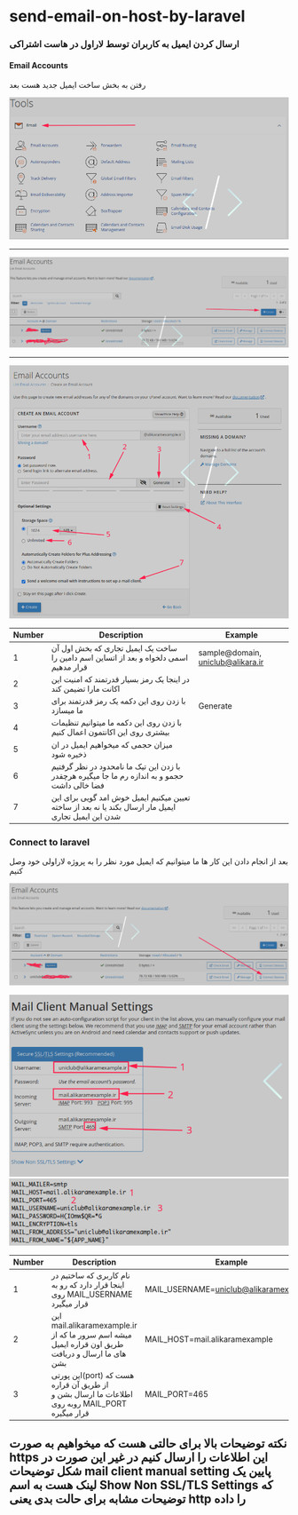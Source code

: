 # send-email-on-host-by-laravel

### ارسال کردن ایمیل به کاربران توسط لاراول در هاست اشتراکی

#### Email Accounts

رفتن به بخش ساخت ایمیل جدید هست بعد

![Tools](images/tools.png)

<hr />

![Tools](images/create-button.png)

<hr />

![Create Email Acount](images/create-acount.png)

| Number | Description                                                                                          | Example                           |
| ------ | ---------------------------------------------------------------------------------------------------- | --------------------------------- |
| 1      | ساخت یک ایمیل تجاری که بخش اول آن اسمی دلخواه و بعد از اتساین اسم دامین را قرار مدهیم                | sample@domain, uniclub@alikara.ir |
| 2      | در اینجا یک رمز بسیار قدرتمند که امنیت این اکانت مارا تضیمن کند                                      |                                   |
| 3      | با زدن روی این دکمه یک رمز قدرتمند برای ما میسازد                                                    | Generate                          |
| 4      | با زدن روی این دکمه ما میتوانیم تنظیمات بیشتری روی این اکانتمون اعمال کنیم                           |                                   |
| 5      | میزان حجمی که میخواهیم ایمیل در ان ذخیره شود                                                         |                                   |
| 6      | با زدن این تیک ما نامحدود در نظر گرفتیم حجمو و به اندازه رم ما جا میگیره هرچقدر فضا خالی داشت        |                                   |
| 7      | تعیین میکنیم ایمیل خوش امد گویی برای این ایمیل مار ارسال بکند یا نه بعد از ساخته شدن این ایمیل تجاری |                                   |


### Connect to laravel

بعد از انجام دادن این کار ها ما میتوانیم که ایمیل مورد نظر را به پروژه لاراولی خود وصل کنیم

![Connect device](images/connect-device.png)

![mail client setting](images/mail-client-setting.png)
![Connect device](images/env-config.png)

| Number | Description                                                                                          | Example                           |
| ------ | ---------------------------------------------------------------------------------------------------- | --------------------------------- |
| 1      | نام کاربری که ساختیم در اینجا قرار دارد که رو به روی MAIL_USERNAME قرار میگیرد                | MAIL_USERNAME=uniclub@alikaramexample.ir |
| 2      | این mail.alikaramexample.ir میشه اسم سرور ما که از طریق اون قراره ایمیل های ما ارسال و دریافت بشن                              | MAIL_HOST=mail.alikaramexample | 
| 3      | این پورتی(port) هست که از طریق آن قراره اطلاعات ما ارسال بشن و روبه روی MAIL_PORT قرار میگیره|        MAIL_PORT=465                                           |


## نکته توضیحات بالا برای حالتی هست که میخواهیم به صورت https این اطلاعات را ارسال کنیم در غیر این صورت در شکل توضیحات mail client manual setting پایین یک لینک هست به اسم Show Non SSL/TLS Settings که توضیحات مشابه برای حالت بدی یعنی http را داده

